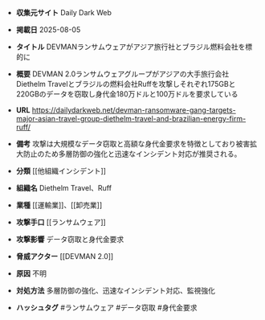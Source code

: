 - **収集元サイト**
Daily Dark Web

- **掲載日**
2025-08-05

- **タイトル**
DEVMANランサムウェアがアジア旅行社とブラジル燃料会社を標的に

- **概要**
DEVMAN 2.0ランサムウェアグループがアジアの大手旅行会社Diethelm Travelとブラジルの燃料会社Ruffを攻撃しそれぞれ175GBと220GBのデータを窃取し身代金180万ドルと100万ドルを要求している

- **URL**
https://dailydarkweb.net/devman-ransomware-gang-targets-major-asian-travel-group-diethelm-travel-and-brazilian-energy-firm-ruff/

- **備考**
攻撃は大規模なデータ窃取と高額な身代金要求を特徴としており被害拡大防止のため多層防御の強化と迅速なインシデント対応が推奨される。

- **分類**
[[他組織インシデント]]

- **組織名**
Diethelm Travel、Ruff

- **業種**
[[運輸業]]、[[卸売業]]

- **攻撃手口**
[[ランサムウェア]]

- **攻撃影響**
データ窃取と身代金要求

- **脅威アクター**
[[DEVMAN 2.0]]

- **原因**
不明

- **対処方法**
多層防御の強化、迅速なインシデント対応、監視強化

- **ハッシュタグ**
#ランサムウェア #データ窃取 #身代金要求
